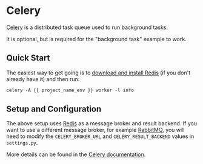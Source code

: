 Celery
======

[Celery](http://www.celeryproject.org/) is a distributed task queue used to run background tasks.

It is optional, but is required for the "background task" example to work.

## Quick Start

The easiest way to get going is to [download and install Redis](https://redis.io/download) 
(if you don't already have it) and then run:

```python
celery -A {{ project_name_env }} worker -l info
```

## Setup and Configuration

The above setup uses [Redis](https://redis.io/) as a message broker and result backend.
If you want to use a different message broker, for example [RabbitMQ](https://www.rabbitmq.com/),
you will need to modify the `CELERY_BROKER_URL` and `CELERY_RESULT_BACKEND` values in `settings.py`.

More details can be found in the [Celery documentation](https://docs.celeryproject.org/en/latest/getting-started/brokers/index.html).
